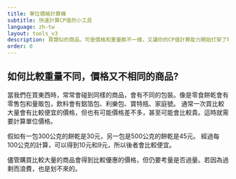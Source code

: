 ```yaml
---
title: 單位價格計算機
subtitle: 快速計算CP值的小工具
language: zh-tw
layout: tools_v3
description: 買類似的商品，可是價格和重量都不一樣，又讓你的CP值計算能力開始打架了嗎？透過計算單位價格，讓比價更快更準確！ 
order: 0
---
```


## 如何比較重量不同，價格又不相同的商品?

當我們在買東西時，常常會碰到同樣的商品，會有不同的包裝。像是零食餅乾會有零售包和量販包，飲料會有鋁箔包、利樂包、寶特瓶、家庭號。
通常一次買比較大量會有比較便宜的價格，但也有可能價格差不多，甚至可能會比較貴。這時就需要計算單位價格。

假如有一包300公克的餅乾是30元，另一包是500公克的餅乾是45元。
經過每100公克的計算，可以得到10元和9元，所以後者會比較便宜。

儘管購買比較大量的商品會得到比較優惠的價格，但仍要考量是否過量。若因為過剩而浪費，也是划不來的。
